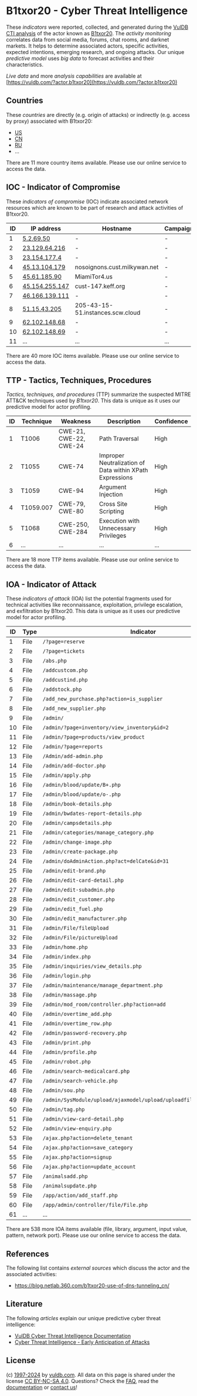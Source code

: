# B1txor20 - Cyber Threat Intelligence

These _indicators_ were reported, collected, and generated during the [VulDB CTI analysis](https://vuldb.com/?kb.cti) of the actor known as [B1txor20](https://vuldb.com/?actor.b1txor20). The _activity monitoring_ correlates data from social media, forums, chat rooms, and darknet markets. It helps to determine associated actors, specific activities, expected intentions, emerging research, and ongoing attacks. Our unique _predictive model_ uses _big data_ to forecast activities and their characteristics.

_Live data_ and more _analysis capabilities_ are available at [https://vuldb.com/?actor.b1txor20](https://vuldb.com/?actor.b1txor20)

## Countries

These _countries_ are directly (e.g. origin of attacks) or indirectly (e.g. access by proxy) associated with B1txor20:

* [US](https://vuldb.com/?country.us)
* [CN](https://vuldb.com/?country.cn)
* [RU](https://vuldb.com/?country.ru)
* ...

There are 11 more country items available. Please use our online service to access the data.

## IOC - Indicator of Compromise

These _indicators of compromise_ (IOC) indicate associated network resources which are known to be part of research and attack activities of B1txor20.

ID | IP address | Hostname | Campaign | Confidence
-- | ---------- | -------- | -------- | ----------
1 | [5.2.69.50](https://vuldb.com/?ip.5.2.69.50) | - | - | High
2 | [23.129.64.216](https://vuldb.com/?ip.23.129.64.216) | - | - | High
3 | [23.154.177.4](https://vuldb.com/?ip.23.154.177.4) | - | - | High
4 | [45.13.104.179](https://vuldb.com/?ip.45.13.104.179) | nosoignons.cust.milkywan.net | - | High
5 | [45.61.185.90](https://vuldb.com/?ip.45.61.185.90) | MiamiTor4.us | - | High
6 | [45.154.255.147](https://vuldb.com/?ip.45.154.255.147) | cust-147.keff.org | - | High
7 | [46.166.139.111](https://vuldb.com/?ip.46.166.139.111) | - | - | High
8 | [51.15.43.205](https://vuldb.com/?ip.51.15.43.205) | 205-43-15-51.instances.scw.cloud | - | High
9 | [62.102.148.68](https://vuldb.com/?ip.62.102.148.68) | - | - | High
10 | [62.102.148.69](https://vuldb.com/?ip.62.102.148.69) | - | - | High
11 | ... | ... | ... | ...

There are 40 more IOC items available. Please use our online service to access the data.

## TTP - Tactics, Techniques, Procedures

_Tactics, techniques, and procedures_ (TTP) summarize the suspected MITRE ATT&CK techniques used by _B1txor20_. This data is unique as it uses our predictive model for actor profiling.

ID | Technique | Weakness | Description | Confidence
-- | --------- | -------- | ----------- | ----------
1 | T1006 | CWE-21, CWE-22, CWE-24 | Path Traversal | High
2 | T1055 | CWE-74 | Improper Neutralization of Data within XPath Expressions | High
3 | T1059 | CWE-94 | Argument Injection | High
4 | T1059.007 | CWE-79, CWE-80 | Cross Site Scripting | High
5 | T1068 | CWE-250, CWE-284 | Execution with Unnecessary Privileges | High
6 | ... | ... | ... | ...

There are 18 more TTP items available. Please use our online service to access the data.

## IOA - Indicator of Attack

These _indicators of attack_ (IOA) list the potential fragments used for technical activities like reconnaissance, exploitation, privilege escalation, and exfiltration by B1txor20. This data is unique as it uses our predictive model for actor profiling.

ID | Type | Indicator | Confidence
-- | ---- | --------- | ----------
1 | File | `/?page=reserve` | High
2 | File | `/?page=tickets` | High
3 | File | `/abs.php` | Medium
4 | File | `/addcustcom.php` | High
5 | File | `/addcustind.php` | High
6 | File | `/addstock.php` | High
7 | File | `/add_new_purchase.php?action=is_supplier` | High
8 | File | `/add_new_supplier.php` | High
9 | File | `/admin/` | Low
10 | File | `/admin/?page=inventory/view_inventory&id=2` | High
11 | File | `/admin/?page=products/view_product` | High
12 | File | `/admin/?page=reports` | High
13 | File | `/Admin/add-admin.php` | High
14 | File | `/admin/add-doctor.php` | High
15 | File | `/admin/apply.php` | High
16 | File | `/admin/blood/update/B+.php` | High
17 | File | `/admin/blood/update/o-.php` | High
18 | File | `/admin/book-details.php` | High
19 | File | `/admin/bwdates-report-details.php` | High
20 | File | `/admin/campsdetails.php` | High
21 | File | `/admin/categories/manage_category.php` | High
22 | File | `/admin/change-image.php` | High
23 | File | `/admin/create-package.php` | High
24 | File | `/admin/doAdminAction.php?act=delCate&id=31` | High
25 | File | `/admin/edit-brand.php` | High
26 | File | `/admin/edit-card-detail.php` | High
27 | File | `/admin/edit-subadmin.php` | High
28 | File | `/admin/edit_customer.php` | High
29 | File | `/admin/edit_fuel.php` | High
30 | File | `/admin/edit_manufacturer.php` | High
31 | File | `/admin/File/fileUpload` | High
32 | File | `/admin/File/pictureUpload` | High
33 | File | `/admin/home.php` | High
34 | File | `/admin/index.php` | High
35 | File | `/admin/inquiries/view_details.php` | High
36 | File | `/admin/login.php` | High
37 | File | `/admin/maintenance/manage_department.php` | High
38 | File | `/admin/massage.php` | High
39 | File | `/admin/mod_room/controller.php?action=add` | High
40 | File | `/admin/overtime_add.php` | High
41 | File | `/admin/overtime_row.php` | High
42 | File | `/admin/password-recovery.php` | High
43 | File | `/admin/print.php` | High
44 | File | `/admin/profile.php` | High
45 | File | `/admin/robot.php` | High
46 | File | `/admin/search-medicalcard.php` | High
47 | File | `/admin/search-vehicle.php` | High
48 | File | `/admin/sou.php` | High
49 | File | `/admin/SysModule/upload/ajaxmodel/upload/uploadfilepath/sysmodule_1` | High
50 | File | `/admin/tag.php` | High
51 | File | `/admin/view-card-detail.php` | High
52 | File | `/admin/view-enquiry.php` | High
53 | File | `/ajax.php?action=delete_tenant` | High
54 | File | `/ajax.php?action=save_category` | High
55 | File | `/ajax.php?action=signup` | High
56 | File | `/ajax.php?action=update_account` | High
57 | File | `/animalsadd.php` | High
58 | File | `/animalsupdate.php` | High
59 | File | `/app/action/add_staff.php` | High
60 | File | `/app/admin/controller/file/File.php` | High
61 | ... | ... | ...

There are 538 more IOA items available (file, library, argument, input value, pattern, network port). Please use our online service to access the data.

## References

The following list contains _external sources_ which discuss the actor and the associated activities:

* https://blog.netlab.360.com/b1txor20-use-of-dns-tunneling_cn/

## Literature

The following _articles_ explain our unique predictive cyber threat intelligence:

* [VulDB Cyber Threat Intelligence Documentation](https://vuldb.com/?kb.cti)
* [Cyber Threat Intelligence - Early Anticipation of Attacks](https://www.scip.ch/en/?labs.20201022)

## License

(c) [1997-2024](https://vuldb.com/?kb.changelog) by [vuldb.com](https://vuldb.com/?kb.about). All data on this page is shared under the license [CC BY-NC-SA 4.0](https://creativecommons.org/licenses/by-nc-sa/4.0/). Questions? Check the [FAQ](https://vuldb.com/?kb.faq), read the [documentation](https://vuldb.com/?kb) or [contact us](https://vuldb.com/?contact)!
